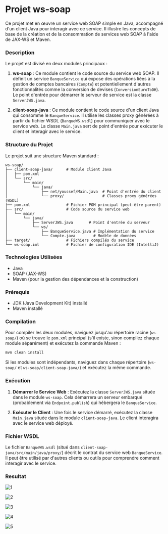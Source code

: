# Projet ws-soap

Ce projet met en œuvre un service web SOAP simple en Java, accompagné d'un client Java pour interagir avec ce service. Il illustre les concepts de base de la création et de la consommation de services web SOAP à l'aide de JAX-WS et Maven.

### Description

Le projet est divisé en deux modules principaux :

1.  **ws-soap** : Ce module contient le code source du service web SOAP. Il définit un service `BanqueService` qui expose des opérations liées à la gestion de comptes bancaires (`Compte`) et potentiellement d'autres fonctionnalités comme la conversion de devises (`ConversionEuroToDH`). Le point d'entrée pour démarrer le serveur de service est la classe `ServerJWS.java`.

2.  **client-soap-java** : Ce module contient le code source d'un client Java qui consomme le `BanqueService`. Il utilise les classes proxy générées à partir du fichier WSDL (`BanqueWS.wsdl`) pour communiquer avec le service web. La classe `Main.java` sert de point d'entrée pour exécuter le client et interagir avec le service.

### Structure du Projet

Le projet suit une structure Maven standard :

```
ws-soap/
├── client-soap-java/      # Module client Java
│   ├── pom.xml
│   └── src/
│       └── main/
│           └── java/
│               ├── net/youssef/Main.java  # Point d'entrée du client
│               └── proxy/                 # Classes proxy générées (WSDL)
├── pom.xml                # Fichier POM principal (peut-être parent)
├── src/                   # Code source du service web
│   └── main/
│       └── java/
│           ├── ServerJWS.java       # Point d'entrée du serveur
│           └── ws/
│               ├── BanqueService.java # Implémentation du service
│               └── Compte.java        # Modèle de données
├── target/                # Fichiers compilés du service
└── ws-soap.iml            # Fichier de configuration IDE (IntelliJ)
```

### Technologies Utilisées

*   Java
*   SOAP (JAX-WS)
*   Maven (pour la gestion des dépendances et la construction)

### Prérequis

*   JDK (Java Development Kit) installé
*   Maven installé

### Compilation

Pour compiler les deux modules, naviguez jusqu'au répertoire racine (`ws-soap/`) où se trouve le `pom.xml` principal (s'il existe, sinon compilez chaque module séparément) et exécutez la commande Maven :

```bash
mvn clean install
```

Si les modules sont indépendants, naviguez dans chaque répertoire (`ws-soap/` et `ws-soap/client-soap-java/`) et exécutez la même commande.

### Exécution

1.  **Démarrer le Service Web** : Exécutez la classe `ServerJWS.java` située dans le module `ws-soap`. Cela démarrera un serveur embarqué (probablement via `Endpoint.publish`) qui hébergera le `BanqueService`.

2.  **Exécuter le Client** : Une fois le service démarré, exécutez la classe `Main.java` située dans le module `client-soap-java`. Le client interagira avec le service web déployé.

### Fichier WSDL

Le fichier `BanqueWS.wsdl` (situé dans `client-soap-java/src/main/java/proxy/`) décrit le contrat du service web `BanqueService`. Il peut être utilisé par d'autres clients ou outils pour comprendre comment interagir avec le service.

### Resultat

![1](https://github.com/user-attachments/assets/683f2da3-bbd9-4c91-b08b-20bba6f4743f)

![2](https://github.com/user-attachments/assets/41e12f1e-1fd3-4966-b2d3-cb49a8e24371)

![3](https://github.com/user-attachments/assets/62cc4fcf-39d8-4319-b4bc-ebad03cfda44)

![4](https://github.com/user-attachments/assets/f49b7df7-b145-4a69-a640-1febe598dfa9)

![5](https://github.com/user-attachments/assets/af0b3a19-55be-4b31-88a3-681306128538)
